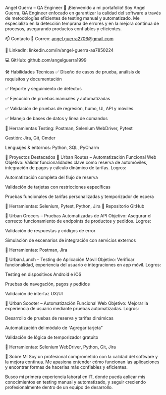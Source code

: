 Angel Guerra – QA Engineer
👋 ¡Bienvenido a mi portafolio!
Soy Angel Guerra, QA Engineer enfocado en garantizar la calidad del software a través de metodologías eficientes de testing manual y automatizado. Me especializo en la detección temprana de errores y en la mejora continua de procesos, asegurando productos confiables y eficientes.

📫 Contacto
📧 Correo: angel.guerra2706@gmail.com

🔗 LinkedIn: linkedin.com/in/angel-guerra-aa7850224

💻 GitHub: github.com/angelguerra1999

🛠 Habilidades Técnicas
✅ Diseño de casos de prueba, análisis de requisitos y documentación

✅ Reporte y seguimiento de defectos

✅ Ejecución de pruebas manuales y automatizadas

✅ Validación de pruebas de regresión, humo, UI, API y móviles

✅ Manejo de bases de datos y línea de comandos

🔧 Herramientas
Testing: Postman, Selenium WebDriver, Pytest

Gestión: Jira, Git, Cmder

Lenguajes & entornos: Python, SQL, PyCharm

🚀 Proyectos Destacados
🔹 Urban Routes – Automatización Funcional Web
Objetivo: Validar funcionalidades clave como reserva de automóviles, integración de pagos y cálculo dinámico de tarifas.
Logros:

Automatización completa del flujo de reserva

Validación de tarjetas con restricciones específicas

Pruebas funcionales de tarifas personalizadas y temporizador de espera

🧰 Herramientas: Selenium, Pytest, Python, Jira
🔗 Repositorio GitHub

🔹 Urban Grocers – Pruebas Automatizadas de API
Objetivo: Asegurar el correcto funcionamiento de endpoints de productos y pedidos.
Logros:

Validación de respuestas y códigos de error

Simulación de escenarios de integración con servicios externos

🧰 Herramientas: Postman, Jira

🔹 Urban.Lunch – Testing de Aplicación Móvil
Objetivo: Verificar funcionalidad, experiencia del usuario e integraciones en app móvil.
Logros:

Testing en dispositivos Android e iOS

Pruebas de navegación, pagos y pedidos

Validación de interfaz UX/UI

🔹 Urban Scooter – Automatización Funcional Web
Objetivo: Mejorar la experiencia de usuario mediante pruebas automatizadas.
Logros:

Desarrollo de pruebas de reserva y tarifas dinámicas

Automatización del módulo de “Agregar tarjeta”

Validación de lógica de temporizador gratuito

🧰 Herramientas: Selenium WebDriver, Python, Git, Jira

👤 Sobre Mí
Soy un profesional comprometido con la calidad del software y la mejora continua. Me apasiona entender cómo funcionan las aplicaciones y encontrar formas de hacerlas más confiables y eficientes.

Busco mi primera experiencia laboral en IT, donde pueda aplicar mis conocimientos en testing manual y automatizado, y seguir creciendo profesionalmente dentro de un equipo de desarrollo.
